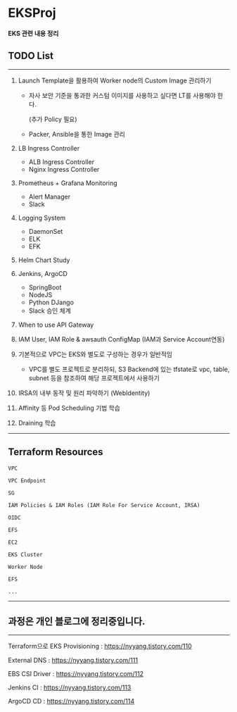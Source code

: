 # EKSProj
**EKS 관련 내용 정리**

## TODO List
---
1. Launch Template을 활용하여 Worker node의 Custom Image 관리하기
    - 자사 보안 기준을 통과한 커스텀 이미지를 사용하고 싶다면 LT를 사용해야 한다.

        (추가 Policy 필요)
    - Packer, Ansible을 통한 Image 관리
2. LB Ingress Controller
    - ALB Ingress Controller
    - Nginx Ingress Controller

3. Prometheus + Grafana Monitoring
    - Alert Manager
    - Slack
4. Logging System
    - DaemonSet
    - ELK
    - EFK
5. Helm Chart Study
6. Jenkins, ArgoCD
    - SpringBoot
    - NodeJS
    - Python DJango
    - Slack 승인 체계
7. When to use API Gateway
8. IAM User, IAM Role & awsauth ConfigMap (IAM과 Service Account연동)
9. 기본적으로 VPC는 EKS와 별도로 구성하는 경우가 일반적임
    - VPC를 별도 프로젝트로 분리하되, S3 Backend에 있는 tfstate로 vpc, table, subnet 등을 참조하여 해당 프로젝트에서 사용하기
10. IRSA의 내부 동작 및 원리 파악하기 (WebIdentity)
11. Affinity 등 Pod Scheduling 기법 학습
12. Draining 학습
---

## Terraform Resources
```
VPC

VPC Endpoint

SG

IAM Policies & IAM Roles (IAM Role For Service Account, IRSA)

OIDC

EFS

EC2

EKS Cluster

Worker Node

EFS

...
```

---

## 과정은 개인 블로그에 정리중입니다.
---

 Terraform으로 EKS Provisioning : https://nyyang.tistory.com/110

 External DNS : https://nyyang.tistory.com/111

 EBS CSI Driver : https://nyyang.tistory.com/112

 Jenkins CI : https://nyyang.tistory.com/113

 ArgoCD  CD : https://nyyang.tistory.com/114